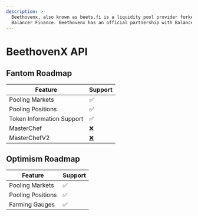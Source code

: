 ```yaml
---
description: >-
  Beethovenx, also known as beets.fi is a liquidity pool provider forked from
  Balancer Finance. Beethovenx has an official partnership with Balancer.
---
```


# BeethovenX API

## Fantom Roadmap&#x20;

| Feature                   | Support                                 |
| ------------------------- | --------------------------------------- |
| Pooling Markets           | ✅                                       |
| Pooling Positions         | ✅                                       |
| Token Information Support | ✅                                       |
| MasterChef                | [❌](https://emojipedia.org/cross-mark/) |
| MasterChefV2              | [❌](https://emojipedia.org/cross-mark/) |

## Optimism Roadmap&#x20;

| Feature           | Support |
| ----------------- | ------- |
| Pooling Markets   | ✅       |
| Pooling Positions | ✅       |
| Farming Gauges    | ✅       |



##
